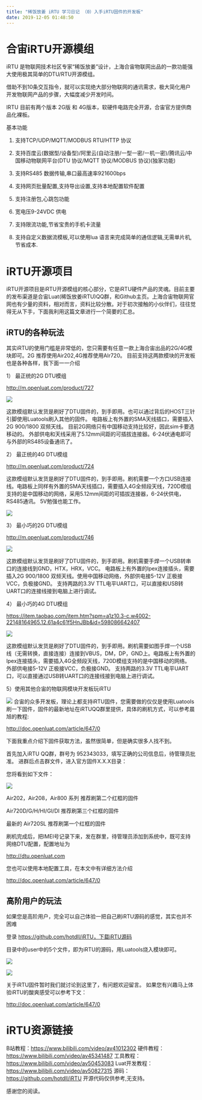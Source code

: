 ```yaml
---
title: "稀饭放姜 iRTU 学习日记 （0）入手iRTU固件的开发板"
date: 2019-12-05 01:48:50
---
```


# 合宙iRTU开源模组
iRTU 是物联网技术社区专家“稀饭放姜”设计，上海合宙物联网出品的一款功能强大使用极其简单的DTU/RTU开源模组。

借助不到10条交互指令，就可以实现绝大部分物联网的通讯需求，极大简化用户开发物联网产品的步骤，大幅度减少开发时间。

IRTU 目前有两个版本 2G版 和 4G版本，软硬件电路完全开源，合宙官方提供商品化裸板。

基本功能

1. 支持TCP/UDP/MQTT/MODBUS RTU/HTTP 协议

2. 支持百度云(数据型/设备型)/阿里云(自动注册/一型一密/一机一密)/腾讯云/中国移动物联网平台(DTU 协议/MQTT 协议/MODBUS 协议)(独家功能)

3. 支持RS485 数据传输,串口最高速率921600bps

4. 支持网页批量配置,支持导出设置,支持本地配置软件配置

5. 支持注册包,心跳包功能

6. 宽电压9-24VDC 供电

7. 支持限流功能,节省宝贵的手机卡流量

8. 支持自定义数据流模板,可以使用lua 语言来完成简单的通信逻辑,无需单片机,节省成本.

# iRTU开源项目

iRTU开源项目是iRTU开源模组的核心部分，它是iRTU硬件产品的灵魂。目前主要的发布渠道是合宙Luat(稀饭放姜iRTU)QQ群，和Github主页。上海合宙物联网官网也有少量的资料，相对而言，资料比较分散。对于初次接触的小伙伴们，往往觉得无从下手，下面我利用这篇文章进行一个简要的汇总。


## iRTU的各种玩法

其实iRTU的使用门槛是非常低的，您只需要有任意一款上海合宙出品的2G/4G模块即可。2G 推荐使用Air202,4G推荐使用AIr720。 目前支持这两款模块的开发板也是各种各样，我下面一一介绍

1） 最正统的2G DTU模组

http://m.openluat.com/product/727

![](http://doc.openluat.com/api/static/editormd/php/../uploads/5_34117.png)

这款模组默认发货是刷好了DTU固件的，到手即用。也可以通过背后的HOST三针引脚使用Luatools刷入其他的固件。 电路板上有外置的SMA天线插口，需要插入2G 900/1800 双频天线。 目前2G网络只有中国移动支持比较好，因此sim卡要选移动的。 外部供电和天线采用了5.12mm间距的可插拔连接器。6-24伏通电即可与外部的RS485设备通讯了。

2） 最正统的4G DTU模组

http://m.openluat.com/product/724


这款模组默认发货是刷好了DTU固件的，到手即用。刷机需要一个方口USB连接线。电路板上同样有外置的SMA天线插口，需要插入4G全频段天线，720D模组支持的是中国移动的网络，采用5.12mm间距的可插拔连接器，6-24伏供电，RS485通讯。 5V勉强也能工作。

![](http://doc.openluat.com/api/static/editormd/php/../uploads/5_13098.png)

3） 最小巧的2G DTU模组

http://m.openluat.com/product/746

![](http://doc.openluat.com/api/static/editormd/php/../uploads/5_95322.png)

这款模组默认发货是刷好了DTU固件的，到手即用。刷机需要手焊一个USB转串口的连接线到GND，HTX，HRX，VCC。 电路板上有外置的Ipex连接插头，需要插入2G 900/1800 双频天线。使用中国移动网络，外部供电接5-12V 正极接VCC，负极接GND。 支持两路的3.3V TTL电平UART口，可以直接和USB转UART口的连接线接到电脑上进行调试。


4） 最小巧的4G DTU模组

https://item.taobao.com/item.htm?spm=a1z10.3-c.w4002-22148164965.12.61a4c61f5HnJBb&id=598086642407

![](http://doc.openluat.com/api/static/editormd/php/../uploads/5_49157.png)

这款模组默认发货是刷好了DTU固件的，到手即用。刷机需要如图手焊一个USB线（无需转换，直接连接）连接到VBUS，DM，DP，GND上。电路板上有外置的Ipex连接插头，需要插入4G全频段天线，720D模组支持的是中国移动的网络。 外部供电接5-12V 正极接VCC，负极接GND。 支持两路的3.3V TTL电平UART口，可以直接通过USB转UART口的连接线接到电脑上进行调试。

5）使用其他合宙的物联网模块开发板玩iRTU

![](http://doc.openluat.com/api/static/editormd/php/../uploads/5_13502.jpg)
合宙的众多开发板，理论上都支持iRTU固件，您需要做的仅仅是使用Luatools刷一下固件，固件的最新地址在iRTUQQ群里提供，具体的刷机方式，可以参考晨旭的教程:

http://doc.openluat.com/article/647/0

下面我重点介绍下固件获取方法，虽然很简单，但是确实很多人找不到。

首先加入iRTU QQ群，群号为 952343033，填写正确的公司信息后，待管理员批准。 进群后点击群文件，进入官方固件X.X.X目录：

您将看到如下文件：

![](http://doc.openluat.com/api/static/editormd/php/../uploads/5_67158.png)

Air202，Air208，Air800 系列 推荐刷第二个红框的固件

Air720D/G/H/HI/GI/DI 推荐刷第三个红框的固件

最新的 Air720SL 推荐刷第一个红框的固件

刷机完成后，把IMEI号记录下来，发在群里，待管理员添加到系统中，既可支持网络DTU配置，配置地址为

http://dtu.openluat.com

您也可以使用本地配置工具，在本文中有详细方法介绍

http://doc.openluat.com/article/647/0

## 高阶用户的玩法

如果您是高阶用户，完全可以自己体验一把自己刷iRTU源码的感觉，其实也并不困难

登录 https://github.com/hotdll/iRTU，下载iRTU源码

目录中的user中的5个文件，即为iRTU的源码，用Luatools烧入模块即可。

![](http://doc.openluat.com/api/static/editormd/php/../uploads/5_38022.png)

![](http://doc.openluat.com/api/static/editormd/php/../uploads/5_23733.png)

关于iRTU固件暂时我们就讨论到这里了，有问题欢迎留言。 如果您有兴趣马上体验iRTU的酸爽感受可以参考下文：

http://doc.openluat.com/article/647/0

# iRTU资源链接

B站教程：https://www.bilibili.com/video/av41012302
硬件教程：https://www.bilibili.com/video/av45341487
工具教程：https://www.bilibili.com/video/av50453083
Luat开发教程：https://www.bilibili.com/video/av50827315
源码：https://github.com/hotdll/iRTU
开源代码仅供参考,无支持。


感谢您的阅读。
